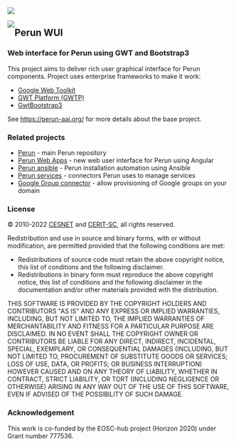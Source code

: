 ![](https://github.com/CESNET/perun-wui/workflows/Maven%20build/badge.svg?branch=master)

<a href="https://perun-aai.org"><img style="float: left; position: relative;" src="https://raw.githubusercontent.com/CESNET/perun/master/perun-web-gui/src/main/webapp/img/logo.png"></a>
## Perun WUI ##

### Web interface for Perun using GWT and Bootstrap3 ###

This project aims to deliver rich user graphical interface for Perun components. Project uses enterprise frameworks to make it work:

* [Google Web Toolkit](http://www.gwtproject.org/)
* [GWT Platform (GWTP)](https://www.arcbees.com/#!/products/gwtp)
* [GwtBootstrap3](https://github.com/gwtbootstrap3/gwtbootstrap3)

See https://perun-aai.org/ for more details about the base project.

### Related projects ###

* [Perun](https://github.com/CESNET/perun) - main Perun repository
* [Perun Web Apps](https://github.com/CESNET/perun-web-apps) - new web user interface for Perun using Angular
* [Perun ansible](https://github.com/CESNET/perun-ansible) - Perun installation automation using Ansible
* [Perun services](https://github.com/CESNET/perun-services) - connectors Perun uses to manage services
* [Google Group connector](https://github.com/CESNET/google-group-connector) - allow provisioning of Google groups on your domain

### License ###

&copy; 2010-2022 [CESNET](https://www.cesnet.cz/?lang=en) and [CERIT-SC](https://www.cerit-sc.cz/en/index.html), all rights reserved.

Redistribution and use in source and binary forms, with or without modification, are permitted provided that the following conditions are met:

- Redistributions of source code must retain the above copyright notice, this list of conditions and the following disclaimer.
- Redistributions in binary form must reproduce the above copyright notice, this list of conditions and the following disclaimer in the documentation and/or other materials provided with the distribution.

THIS SOFTWARE IS PROVIDED BY THE COPYRIGHT HOLDERS AND
CONTRIBUTORS "AS IS" AND ANY EXPRESS OR IMPLIED WARRANTIES,
INCLUDING, BUT NOT LIMITED TO, THE IMPLIED WARRANTIES OF
MERCHANTABILITY AND FITNESS FOR A PARTICULAR PURPOSE ARE
DISCLAIMED. IN NO EVENT SHALL THE COPYRIGHT OWNER OR CONTRIBUTORS
BE LIABLE FOR ANY DIRECT, INDIRECT, INCIDENTAL, SPECIAL,
EXEMPLARY, OR CONSEQUENTIAL DAMAGES (INCLUDING, BUT NOT LIMITED
TO, PROCUREMENT OF SUBSTITUTE GOODS OR SERVICES; LOSS OF USE,
DATA, OR PROFITS; OR BUSINESS INTERRUPTION) HOWEVER CAUSED AND ON
ANY THEORY OF LIABILITY, WHETHER IN CONTRACT, STRICT LIABILITY,
OR TORT (INCLUDING NEGLIGENCE OR OTHERWISE) ARISING IN ANY WAY
OUT OF THE USE OF THIS SOFTWARE, EVEN IF ADVISED OF THE
POSSIBILITY OF SUCH DAMAGE.

### Acknowledgement ###

This work is co-funded by the EOSC-hub project (Horizon 2020) under Grant number 777536.
